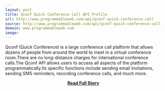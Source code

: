 ```yaml
---
layout: post
title: Qconf Quick Conference Call API Profile
url: http://www.programmableweb.com/api/qconf-quick-conference-call
source: http://www.programmableweb.com/api/qconf-quick-conference-call
domain: www.programmableweb.com
image: 
---
```


<p>Qconf (Quick Conference) is a large conference call platform that allows dozens of people from around the world to meet in a virtual conference room.There are no long-distance charges for international conference calls.The Qconf API allows users to access all aspects of the platform programmatically.Its specific functions include sending email invitations, sending SMS reminders, recording conference calls, and much more.</p>
<center><p><a href="http://www.programmableweb.com/api/qconf-quick-conference-call" style='padding:25px; font-sze:18px; font-weight: bold;'>Read Full Story</a></p></center>
